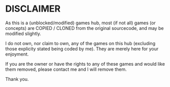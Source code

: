 # DISCLAIMER
As this is a (unblocked/modified) games hub, most (if not all) games (or concepts) are COPIED / CLONED from the original sourcecode, and may be modified slightly. 

I do not own, nor claim to own, any of the games on this hub (excluding those explicity stated being coded by me). They are merely here for your enjoyment.

If you are the owner or have the rights to any of these games and would like them removed, please contact me and I will remove them.

Thank you.